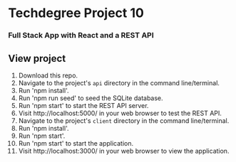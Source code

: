 # Techdegree Project 10

### Full Stack App with React and a REST API

## View project
1. Download this repo.
2. Navigate to the project's `api` directory in the command line/terminal.
3. Run 'npm install'.
4. Run 'npm run seed' to seed the SQLite database.
5. Run 'npm start' to start the REST API server.
6. Visit http://localhost:5000/ in your web browser to test the REST API.
7. Navigate to the project's `client` directory in the command line/terminal.
8. Run 'npm install'.
9. Run 'npm start'.
10. Run 'npm start' to start the application.
11. Visit http://localhost:3000/ in your web browser to view the application.

